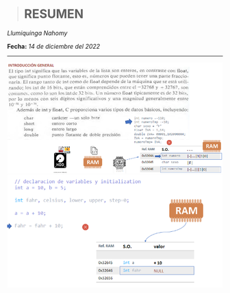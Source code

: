 ># **RESUMEN**
  *Llumiquinga Nahomy*

  **Fecha:** *14 de diciembre del 2022*

---
![](imagenes\x2.PNG)
![](imagenes\x1.PNG)
